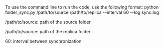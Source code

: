 To use the command line to run the code, use the following format:
python folder_sync.py /path/to/source /path/to/replica --interval 60 --log sync.log

/path/to/source: path of the source folder

/path/to/source: path of the replica folder

60: interval between synchronization
